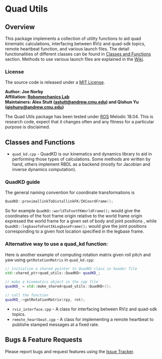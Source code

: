 # Quad Utils

## Overview

This package implements a collection of utility functions to aid quad kinematic calculations, interfacing between RViz and quad-sdk topics, remote heartbeat function, and various launch files.
The detail functionalities of different classes can be found in [Classes and Functions](#classes-and-functions) section. Methods to use various launch files are explained in the [Wiki].

### License

The source code is released under a [MIT License](quad-sdk/LICENSE).

**Author: Joe Norby<br />
Affiliation: [Robomechanics Lab](https://www.cmu.edu/me/robomechanicslab/)<br />
Maintainers: Alex Stutt (astutt@andrew.cmu.edu) and Qishun Yu (qishuny@andrew.cmu.edu)**

The Quad Utils package has been tested under [ROS] Melodic 18.04.
This is research code, expect that it changes often and any fitness for a particular purpose is disclaimed.

## Classes and Functions

- `quad_kd.cpp` - QuadKD is our kinematics and dynamics library to aid in performing those types of calculations. Some methods are written by hand, others implement RBDL as a backend (mostly for Jacobian and inverse dynamics computation).

### QuadKD guide

The general naming convention for coordinate transformations is

```cpp
QuadKD::proximallinkToDistallinkFK/IKCoordFrame();
```

So for example `QuadKD::worldToFootFKWorldFrame();` would give the coordinates of the foot frame origin relative to the world frame origin expressed the world frame for a given set of body and joint positions , while `QuadKD::legbaseToFootIKLegbaseFrame();` would give the joint positions corresponding to a given foot location specified in the legbase frame.

### Alternative way to use a quad_kd function:

Here is another example of computing rotation matrix given roll pitch and yaw using `getRotationMatrix` in `quad_kd.cpp`:

```cpp
// initialize a shared pointer to QuadKD class in header file
std::shared_ptr<quad_utils::QuadKD> quadKD_;

// make a kinematics object in the cpp file
quadKD_ = std::make_shared<quad_utils::QuadKD>();

// call the function
quadKD_->getRotationMatrix(rpy, rot);

```

- `rviz_interface.cpp` - A class for interfacing between RViz and quad-sdk topics.
- `remote_heartbeat.cpp` - A class for implementing a remote heartbeat to publishe stamped messages at a fixed rate.

## Bugs & Feature Requests

Please report bugs and request features using the [Issue Tracker](https://github.com/robomechanics/quad-sdk/issues).

[paper]: https://www.andrew.cmu.edu/user/amj1/papers/IROS2020_Fast_Global_Motion_Planning.pdf
[ros]: http://www.ros.org
[rviz]: http://wiki.ros.org/rviz
[eigen]: http://eigen.tuxfamily.org
[std_srvs/trigger]: http://docs.ros.org/api/std_srvs/html/srv/Trigger.html
[sensor_msgs/temperature]: http://docs.ros.org/api/sensor_msgs/html/msg/Temperature.html
[Wiki]: https://github.com/robomechanics/quad-sdk/wiki/2.-Using-the-Software

